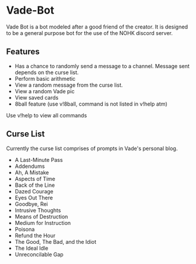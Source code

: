 # Vade-Bot
Vade Bot is a bot modeled after a good friend of the creator. It is designed to be a general purpose bot for the use of the NOHK discord server.

## Features
- Has a chance to randomly send a message to a channel. Message sent depends on the curse list.
- Perform basic arithmetic
- View a random message from the curse list.
- View a random Vade pic
- View saved cards
- 8ball feature (use v!8ball, command is not listed in v!help atm)

Use v!help to view all commands

## Curse List
Currently the curse list comprises of prompts in Vade's personal  blog.
- A Last-Minute Pass
- Addendums
- Ah, A Mistake
- Aspects of Time
- Back of the Line
- Dazed Courage
- Eyes Out There
- Goodbye, Rei
- Intrusive Thoughts
- Means of Destruction
- Medium for Instruction
- Poisona
- Refund the Hour
- The Good, The Bad, and the Idiot
- The Ideal Idle
- Unreconcilable Gap
